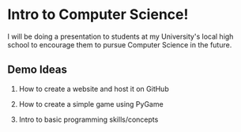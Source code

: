 # Intro to Computer Science!

I will be doing a presentation to students at my University's local high school to encourage them to pursue Computer Science in the future.

## Demo Ideas

1) How to create a website and host it on GitHub

2) How to create a simple game using PyGame

3) Intro to basic programming skills/concepts
